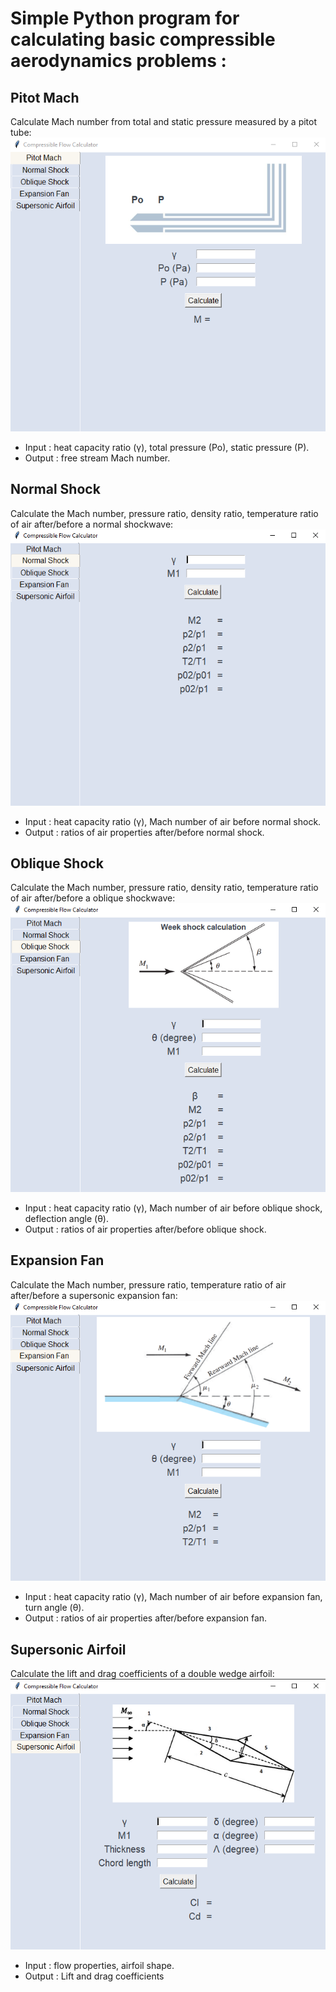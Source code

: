 # Simple Python program for calculating basic compressible aerodynamics problems :
## Pitot Mach
Calculate Mach number from total and static pressure measured by a pitot tube:
![pitot](demo/pitot.PNG)
  * Input : heat capacity ratio (γ), total pressure (Po), static pressure (P).
  * Output : free stream Mach number.
## Normal Shock
Calculate the Mach number, pressure ratio, density ratio, temperature ratio of air after/before a normal shockwave:
![normalShock](demo/normalShock.PNG)
 * Input : heat capacity ratio (γ), Mach number of air before normal shock.
 * Output : ratios of air properties after/before normal shock.
## Oblique Shock
Calculate the Mach number, pressure ratio, density ratio, temperature ratio of air after/before a oblique shockwave:
![obliqueShock](demo/obliqueShock.PNG)
 * Input : heat capacity ratio (γ), Mach number of air before oblique shock, deflection angle (θ).
 * Output : ratios of air properties after/before oblique shock.
## Expansion Fan
Calculate the Mach number, pressure ratio, temperature ratio of air after/before a supersonic expansion fan:
![expansionFan](demo/expansionFan.PNG)
 * Input : heat capacity ratio (γ), Mach number of air before expansion fan, turn angle (θ).
 * Output : ratios of air properties after/before expansion fan.
## Supersonic Airfoil
Calculate the lift and drag coefficients of a double wedge airfoil:
![airfoil](demo/airfoil.PNG)
  * Input : flow properties, airfoil shape.
  * Output : Lift and drag coefficients
